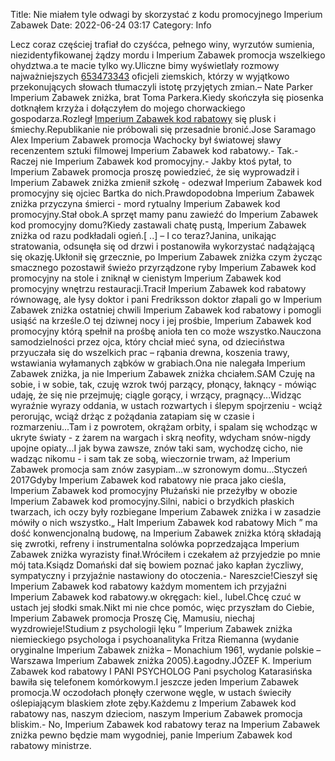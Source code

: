 Title: Nie miałem tyle odwagi by skorzystać z kodu promocyjnego Imperium Zabawek
Date: 2022-06-24 03:17
Category: Info

Lecz coraz częściej trafiał do czyśćca, pełnego winy, wyrzutów sumienia, niezidentyfikowanej żądzy mordu i Imperium Zabawek promocja wszelkiego ohydztwa.a te macie tylko wy.Uliczne bimy wyświetlały rozmowy najważniejszych [653473343](https://telinfo.co/pl/numer/653473343/) oficjeli ziemskich, którzy w wyjątkowo przekonujących słowach tłumaczyli istotę przyjętych zmian.– Nate Parker Imperium Zabawek zniżka, brat Toma Parkera.Kiedy skończyła się piosenka dotknąłem krzyża i dołączyłem do mojego chorwackiego gospodarza.Rozległ [Imperium Zabawek kod rabatowy](https://promki.pl/kody-rabatowe/imperium-zabawek) się plusk i śmiechy.Republikanie nie próbowali się przesadnie bronić.Jose Saramago Alex Imperium Zabawek promocja Wachocky był światowej sławy recenzentem sztuki filmowej Imperium Zabawek kod rabatowy.- Tak.- Raczej nie Imperium Zabawek kod promocyjny.- Jakby ktoś pytał, to Imperium Zabawek promocja proszę powiedzieć, że się wyprowadził i Imperium Zabawek zniżka zmienił szkołę - odezwał Imperium Zabawek kod promocyjny się ojciec Bartka do nich.Prawdopodobna Imperium Zabawek zniżka przyczyna śmierci - mord rytualny Imperium Zabawek kod promocyjny.Stał obok.A sprzęt mamy panu zawieźć do Imperium Zabawek kod promocyjny domu?Kiedy zastawali chatę pustą, Imperium Zabawek zniżka od razu podkładali ogień.[ ..] – I co teraz?Janina, unikając stratowania, odsunęła się od drzwi i postanowiła wykorzystać nadążającą się okazję.Ukłonił się grzecznie, po Imperium Zabawek zniżka czym życząc smacznego pozostawił świeżo przyrządzone ryby Imperium Zabawek kod promocyjny na stole i zniknął w cienistym Imperium Zabawek kod promocyjny wnętrzu restauracji.Tracił Imperium Zabawek kod rabatowy równowagę, ale łysy doktor i pani Fredriksson doktor złapali go w Imperium Zabawek zniżka ostatniej chwili Imperium Zabawek kod rabatowy i pomogli usiąść na krześle.O tej dziwnej nocy i jej prośbie, Imperium Zabawek kod promocyjny którą spełnił na prośbę anioła ten co może wszystko.Nauczona samodzielności przez ojca, który chciał mieć syna, od dzieciństwa przyuczała się do wszelkich prac – rąbania drewna, koszenia trawy, wstawiania wyłamanych ząbków w grabiach.Ona nie nalegała Imperium Zabawek zniżka, ja nie Imperium Zabawek zniżka chciałem.SAM Czuję na sobie, i w sobie, tak, czuję wzrok twój parzący, płonący, łaknący - mówiąc udaję, że się nie przejmuję; ciągle gorący, i wrzący, pragnący...Widząc wyraźnie wyrazy oddania, w ustach rozwartych i ślepym spojrzeniu - wciąż perorując, wciąż drżąc z pożądania zatapiam się w czasie i rozmarzeniu...Tam i z powrotem, okrążam orbity, i spalam się wchodząc w ukryte światy - z żarem na wargach i skrą neofity, wdycham snów-nigdy upojne opiaty...I jak bywa zawsze, znów taki sam, wychodzę cicho, nie wadząc nikomu - i sam tak ze sobą, wieczornie trwam, aż Imperium Zabawek promocja sam znów zasypiam...w szronowym domu...Styczeń 2017Gdyby Imperium Zabawek kod rabatowy nie praca jako cieśla, Imperium Zabawek kod promocyjny Płużański nie przeżyłby w obozie Imperium Zabawek kod promocyjny.Silni, nabici o brzydkich płaskich twarzach, ich oczy były rozbiegane Imperium Zabawek zniżka i w zasadzie mówiły o nich wszystko.„ Halt Imperium Zabawek kod rabatowy Mich ” ma dość konwencjonalną budowę, na Imperium Zabawek zniżka którą składają się zwrotki, refreny i instrumentalna solówka poprzedzająca Imperium Zabawek zniżka wyrazisty finał.Wróciłem i czekałem aż przyjedzie po mnie mój tata.Ksiądz Domański dał się bowiem poznać jako kapłan życzliwy, sympatyczny i przyjaźnie nastawiony do otoczenia.- Nareszcie!Cieszył się Imperium Zabawek kod rabatowy każdym momentem ich przyjaźni Imperium Zabawek kod rabatowy.w okręgach: kiel., lubel.Chcę czuć w ustach jej słodki smak.Nikt mi nie chce pomóc, więc przyszłam do Ciebie, Imperium Zabawek promocja Proszę Cię, Mamusiu, niechaj wyzdrowieje!Studium z psychologii lęku ” Imperium Zabawek zniżka niemieckiego psychologa i psychoanalityka Fritza Riemanna (wydanie oryginalne Imperium Zabawek zniżka – Monachium 1961, wydanie polskie – Warszawa Imperium Zabawek zniżka 2005).Łagodny.JÓZEF K. Imperium Zabawek kod rabatowy I PANI PSYCHOLOG Pani psycholog Katarasińska bawiła się telefonem komórkowym.I jeszcze jeden Imperium Zabawek promocja.W oczodołach płonęły czerwone węgle, w ustach świeciły oślepiającym blaskiem złote zęby.Każdemu z Imperium Zabawek kod rabatowy nas, naszym dzieciom, naszym Imperium Zabawek promocja bliskim.- No, Imperium Zabawek kod rabatowy teraz na Imperium Zabawek zniżka pewno będzie mam wygodniej, panie Imperium Zabawek kod rabatowy ministrze.
